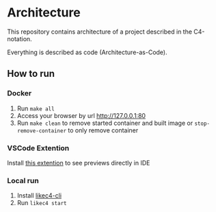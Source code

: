 # Architecture

This repository contains architecture of a project described in the C4-notation.

Everything is described as code (Architecture-as-Code).

## How to run

### Docker

1. Run `make all`
2. Access your browser by url http://127.0.0.1:80
3. Run `make clean` to remove started container and built image or `stop-remove-container` to only remove container

### VSCode Extention

Install [this extention](https://marketplace.visualstudio.com/items?itemName=likec4.likec4-vscode) to see previews directly in IDE

### Local run

1. Install [likec4-cli](https://likec4.dev/tooling/cli/)
2. Run `likec4 start`
